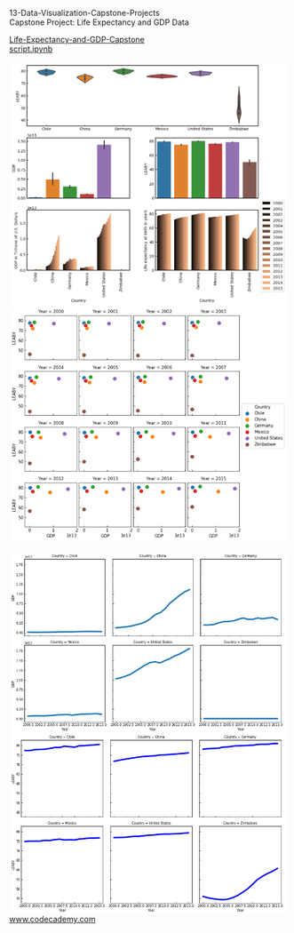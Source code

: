 

<p>13-Data-Visualization-Capstone-Projects</br>
Capstone Project: Life Expectancy and GDP Data</p>

<div style="float:left">
<a href="global_data_capstone_project.ipynb">
Life-Expectancy-and-GDP-Capstone</br>
script.ipynb </a></br></br>
<img src="Life-Expectancy-and-GDP-Capstone/img/overview_plot.png" alt="img" width="500px">
<img src="Life-Expectancy-and-GDP-Capstone/img/GDP_LEABY.png" alt="img" width="500px" "></br></br>
<img src="Life-Expectancy-and-GDP-Capstone/img/GDP.png" alt="img" width="500px" align="left">
<img src="Life-Expectancy-and-GDP-Capstone/img/LEABY.png" alt="img" width="500px" align="left">

</div>

</br></br></br></br></br></br></br></br></br></br></br></br>
www.codecademy.com

